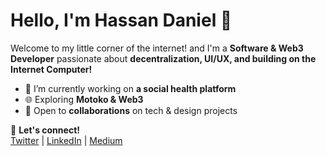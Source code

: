 # Hello, I'm Hassan Daniel 👋  

Welcome to my little corner of the internet! and I'm a **Software & Web3 Developer** passionate about **decentralization, UI/UX, and building on the Internet Computer!**  

- 🚀 I’m currently working on **a social health platform**  
- 🌐 Exploring **Motoko & Web3**  
- 🤝 Open to **collaborations** on tech & design projects  

📩 **Let's connect!**  
[Twitter](your-twitter-url) | [LinkedIn](https://www.linkedin.com/in/daniel-hassan-5a5055251/) | [Medium]([your-website-url](https://medium.com/@danny051))



<!--
**DanielHassan-dev/danielhassan-dev** is a ✨ _special_ ✨ repository because its `README.md` (this file) appears on your GitHub profile.

Here are some ideas to get you started:

- 🔭 I’m currently working on ...
- 🌱 I’m currently learning ...
- 👯 I’m looking to collaborate on ...
- 🤔 I’m looking for help with ...
- 💬 Ask me about ...
- 📫 How to reach me: ...
- 😄 Pronouns: ...
- ⚡ Fun fact: ...
-->
